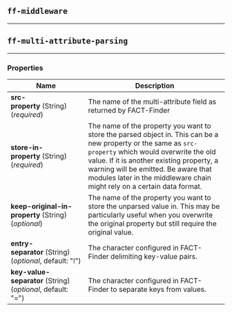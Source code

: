 ## `ff-middleware`
___


## `ff-multi-attribute-parsing`
___
### Properties
| Name | Description |
| ---- | ----------- |
| **src-property**&nbsp;(String) (_required_)| The name of the multi-attribute field as returned by FACT-Finder |
| **store-in-property**&nbsp;(String) (_required_)| The name of the property you want to store the parsed object in. This can be a new property or the same as `src-property` which would overwrite the old value. If it is another existing property, a warning will be emitted. Be aware that modules later in the middleware chain might rely on a certain data format. |
| **keep-original-in-property**&nbsp;(String) (_optional_)| The name of the property you want to store the unparsed value in. This may be particularly useful when you overwrite the original property but still require the original value. |
| **entry-separator**&nbsp;(String) (_optional_, default: "&#0448;")| The character configured in FACT-Finder delimiting key-value pairs.  |
| **key-value-separator**&nbsp;(String) (_optional_, default: "=")| The character configured in FACT-Finder to separate keys from values. |

